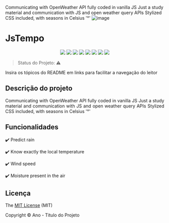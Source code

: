  Communicating with OpenWeather API fully coded in vanilla JS
 Just a study material and communication with JS and open weather query APIs
 Stylized CSS included, with seasons in Celsius '°'
![image](https://user-images.githubusercontent.com/79244946/194343790-1e681941-57ca-4c31-bafc-36efc640257d.png)

<h1>JsTempo</h1> 

<p align="center">
  <img src="https://img.shields.io/static/v1?label=react&message=framework&color=blue&style=for-the-badge&logo=REACT"/>
  <img src="https://img.shields.io/static/v1?label=Netlify&message=deploy&color=blue&style=for-the-badge&logo=netlify"/>
  <img src="http://img.shields.io/static/v1?label=License&message=MIT&color=green&style=for-the-badge"/>
  <img src="http://img.shields.io/static/v1?label=Ruby&message=2.6.3&color=red&style=for-the-badge&logo=ruby"/>
  <img src="http://img.shields.io/static/v1?label=Ruby%20On%20Rails%20&message=6.0.2.2&color=red&style=for-the-badge&logo=ruby"/>
  <img src="http://img.shields.io/static/v1?label=TESTES&message=%3E100&color=GREEN&style=for-the-badge"/>
   <img src="http://img.shields.io/static/v1?label=STATUS&message=EM%20DESENVOLVIMENTO&color=RED&style=for-the-badge"/>
   <img src="http://img.shields.io/static/v1?label=STATUS&message=CONCLUIDO&color=GREEN&style=for-the-badge"/>
</p>

> Status do Projeto: :warning:


Insira os tópicos do README em links para facilitar a navegação do leitor

## Descrição do projeto 

<p align="justify">
  Communicating with OpenWeather API fully coded in vanilla JS
 Just a study material and communication with JS and open weather query APIs Stylized CSS included, with seasons in Celsius '°' 
</p>

## Funcionalidades

:heavy_check_mark: Predict rain 

:heavy_check_mark: Know exactly the local temperature 

:heavy_check_mark: Wind speed 

:heavy_check_mark: Moisture present in the air 


## Licença 

The [MIT License]() (MIT)

Copyright :copyright: Ano - Titulo do Projeto
